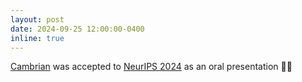 ```yaml
---
layout: post
date: 2024-09-25 12:00:00-0400
inline: true
---
```


<!-- Thrilled to have been awarded the [NDSEG Fellowship][NDSEG] to support my PhD research at NYU! -->

[Cambrian][Cambrian] was accepted to [NeurIPS 2024][NeurIPS] as an oral presentation 🪼🎉

[NeurIPS]: https://neurips.cc/
[Cambrian]: https://cambrian-mllm.github.io/
